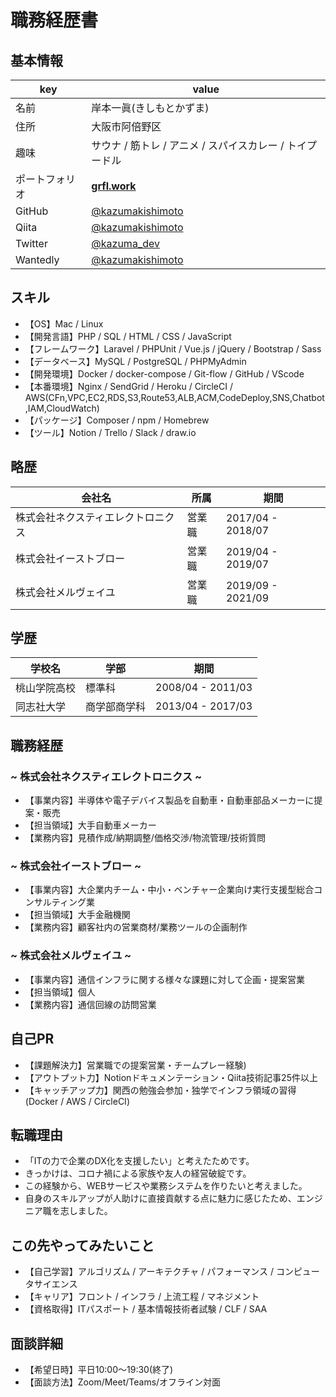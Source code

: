 # **職務経歴書**
## **基本情報**
|key|value|
|---|-----|
|名前|岸本一眞(きしもとかずま)|
|住所|大阪市阿倍野区|
|趣味|サウナ / 筋トレ / アニメ / スパイスカレー / トイプードル|
|ポートフォリオ|[**grfl.work**](https://grfl.work)|
|GitHub|[@kazumakishimoto](https://github.com/kazumakishimoto)|
|Qiita|[@kazumakishimoto](https://qiita.com/kazumakishimoto)|
|Twitter|[@kazuma_dev](https://twitter.com/kazuma_dev)|
|Wantedly|[@kazumakishimoto](https://www.wantedly.com/id/kazumakishimoto)|


## **スキル**
- 【OS】Mac / Linux
- 【開発言語】PHP / SQL / HTML / CSS / JavaScript
- 【フレームワーク】Laravel / PHPUnit / Vue.js / jQuery / Bootstrap / Sass
- 【データベース】MySQL / PostgreSQL / PHPMyAdmin
- 【開発環境】Docker / docker-compose / Git-flow / GitHub / VScode
- 【本番環境】Nginx / SendGrid / Heroku / CircleCI / AWS(CFn,VPC,EC2,RDS,S3,Route53,ALB,ACM,CodeDeploy,SNS,Chatbot,IAM,CloudWatch)
- 【パッケージ】Composer / npm / Homebrew
- 【ツール】Notion / Trello / Slack / draw.io

## **略歴**
|会社名|所属|期間|
|---|-----|-----|
|株式会社ネクスティエレクトロニクス|営業職|2017/04 - 2018/07|
|株式会社イーストブロー|営業職|2019/04 - 2019/07|
|株式会社メルヴェイユ|営業職|2019/09 - 2021/09|

## **学歴**
|学校名|学部|期間|
|---|-----|-----|
|桃山学院高校|標準科|2008/04 - 2011/03|
|同志社大学|商学部商学科|2013/04 - 2017/03|

<div style="page-break-before:always"></div>

## **職務経歴**
### **~ 株式会社ネクスティエレクトロニクス ~**
- 【事業内容】半導体や電子デバイス製品を自動車・自動車部品メーカーに提案・販売
- 【担当領域】大手自動車メーカー
- 【業務内容】見積作成/納期調整/価格交渉/物流管理/技術質問

### **~ 株式会社イーストブロー ~**
- 【事業内容】大企業内チーム・中小・ベンチャー企業向け実行支援型総合コンサルティング業
- 【担当領域】大手金融機関
- 【業務内容】顧客社内の営業商材/業務ツールの企画制作

### **~ 株式会社メルヴェイユ ~**
- 【事業内容】通信インフラに関する様々な課題に対して企画・提案営業
- 【担当領域】個人
- 【業務内容】通信回線の訪問営業

## **自己PR**
- 【課題解決力】営業職での提案営業・チームプレー経験)
- 【アウトプット力】Notionドキュメンテーション・Qiita技術記事25件以上
- 【キャッチアップ力】関西の勉強会参加・独学でインフラ領域の習得(Docker / AWS / CircleCI)

## **転職理由**
- 「ITの力で企業のDX化を支援したい」と考えたためです。
- きっかけは、コロナ禍による家族や友人の経営破綻です。
- この経験から、WEBサービスや業務システムを作りたいと考えました。
- 自身のスキルアップが人助けに直接貢献する点に魅力に感じたため、エンジニア職を志しました。

## **この先やってみたいこと**
- 【自己学習】アルゴリズム / アーキテクチャ / パフォーマンス / コンピュータサイエンス
- 【キャリア】フロント / インフラ / 上流工程 / マネジメント
- 【資格取得】ITパスポート / 基本情報技術者試験 / CLF / SAA

## **面談詳細**
- 【希望日時】平日10:00～19:30(終了)
- 【面談方法】Zoom/Meet/Teams/オフライン対面
